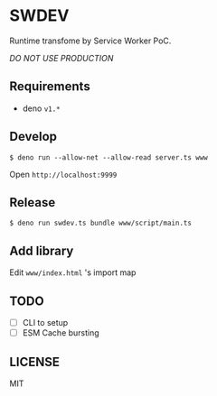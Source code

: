 # SWDEV

Runtime transfome by Service Worker PoC.

_DO NOT USE PRODUCTION_

## Requirements

- deno `v1.*`

## Develop

```
$ deno run --allow-net --allow-read server.ts www
```

Open `http://localhost:9999`

## Release

```
$ deno run swdev.ts bundle www/script/main.ts
```

## Add library

Edit `www/index.html` 's import map

## TODO

- [ ] CLI to setup
- [ ] ESM Cache bursting

## LICENSE

MIT
